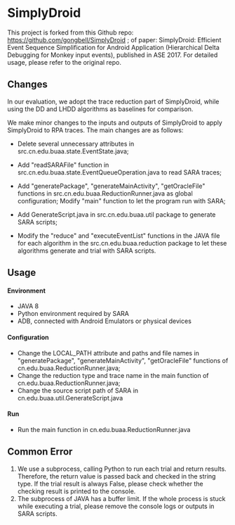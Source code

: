 # SimplyDroid
This project is forked from this Github repo: https://github.com/gongbell/SimplyDroid ; of paper: SimplyDroid: Efficient Event Sequence Simplification for Android Application (Hierarchical Delta Debugging for Monkey input events), published in ASE 2017. For detailed usage, please refer to the original repo.

## Changes

In our evaluation, we adopt the trace reduction part of SimplyDroid, while using the DD and LHDD algorithms as baselines for comparison.

We make minor changes to the inputs and outputs of SimplyDroid to apply SimplyDroid to RPA traces. The main changes are as follows:

- Delete several unnecessary attributes in src.cn.edu.buaa.state.EventState.java;

- Add "readSARAFile" function in src.cn.edu.buaa.state.EventQueueOperation.java to read SARA traces;

- Add "generatePackage", "generateMainActivity", "getOracleFile" functions in src.cn.edu.buaa.ReductionRunner.java as global configuration; Modify "main" function to let the program run with SARA;

- Add GenerateScript.java in src.cn.edu.buaa.util package to generate SARA scripts;

- Modify the "reduce" and "executeEventList" functions in the JAVA file for each algorithm in the src.cn.edu.buaa.reduction package to let these algorithms generate and trial with SARA scripts.

  

## Usage

#### Environment

- JAVA 8
- Python environment required by SARA
- ADB, connected with Android Emulators or physical devices

#### Configuration

- Change the LOCAL_PATH attribute and paths and file names in "generatePackage", "generateMainActivity", "getOracleFile" functions of cn.edu.buaa.ReductionRunner.java;
- Change the reduction type and trace name in the main function of cn.edu.buaa.ReductionRunner.java;
- Change the source script path of SARA in cn.edu.buaa.util.GenerateScript.java

#### Run

- Run the main function in cn.edu.buaa.ReductionRunner.java



## Common Error

1. We use a subprocess, calling Python to run each trial and return results. Therefore, the return value is passed back and checked in the string type. If the trial result is always False, please check whether the checking result is printed to the console.
2. The subprocess of JAVA has a buffer limit. If the whole process is stuck while executing a trial, please remove the console logs or outputs in SARA scripts.



